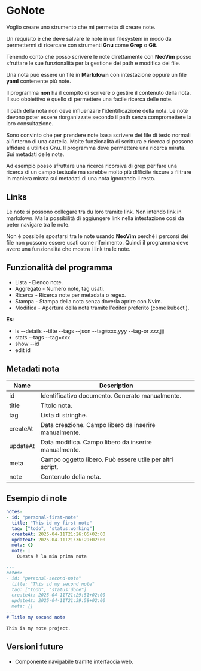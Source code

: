 # GoNote

Voglio creare uno strumento che mi permetta di creare note.

Un requisito è che deve salvare le note in un filesystem in modo da permettermi di ricercare con strumenti **Gnu** come **Grep** o **Git**.

Tenendo conto che posso scrivere le note direttamente con **NeoVim** posso sfruttare le sue funzionalità per la gestione dei path e modifica dei file.

Una nota può essere un file in **Markdown** con intestazione oppure un file **yaml** contenente più note.

Il programma **non** ha il compito di scrivere o gestire il contenuto della nota.
Il suo obbiettivo è quello di permettere una facile ricerca delle note.

Il path della nota non deve influenzare l'identificazione della nota. Le note devono poter essere riorganizzate secondo il path senza compromettere la
loro consultazione.

Sono convinto che per prendere note basa scrivere dei file di testo normali all'interno di una cartella.
Molte funzionalità di scrittura e ricerca si possono affidare a utilities Gnu.
Il programma deve permettere una ricerca mirata. Sui metadati delle note.

Ad esempio posso sfruttare una ricerca ricorsiva di grep per fare una ricerca di un campo testuale ma sarebbe molto più
difficile riscure a filtrare in maniera mirata sui metadati di una nota ignorando il resto.

## Links

Le note si possono collegare tra du loro tramite link. Non intendo link in markdown. Ma la possibilità di aggiungere
link nella intestazione cosi da peter navigare tra le note.

Non è possibile spostarsi tra le note usando **NeoVim** perché i percorsi dei file non possono essere usati come riferimento.
Quindi il programma deve avere una funzionalità che mostra i link tra le note.

## Funzionalità del programma

- Lista        - Elenco note.
- Aggregato    - Numero note, tag usati.
- Ricerca      - Ricerca note per metadata o regex.
- Stampa       - Stampa della nota senza doverla aprire con Nvim.
- Modifica     - Apertura della nota tramite l'editor preferito (come kubectl).

**Es**:
- ls --details --tilte --tags --json --tag=xxx,yyy --tag-or zzz,jjj
- stats --tags --tag=xxx
- show --id
- edit id

## Metadati nota

|   Name      |   Description                                                |
| ----------- | ------------------------------------------------------------ |
| id          | Identificativo documento. Generato manualmente.              |
| title       | Titolo nota.                                                 |
| tag         | Lista di stringhe.                                           |
| createAt    | Data creazione. Campo libero da inserire manualmente.        |
| updateAt    | Data modifica. Campo libero da inserire manualmente.         |
| meta        | Campo oggetto libero. Può essere utile per altri script.     |
| note        | Contenuto della nota.                                        |

## Esempio di note

```yaml
notes:
- id: "personal-first-note"
  title: "This id my first note"
  tag: ["todo", "status:working"]
  createAt: 2025-04-11T21:26:05+02:00
  updateAt: 2025-04-11T21:36:29+02:00
  meta: {}
  note: |
    Questa è la mia prima nota
```

```markdown
---
notes:
- id: "personal-second-note"
  title: "This id my second note"
  tag: ["todo", "status:done"]
  createAt: 2025-04-11T21:29:51+02:00
  updateAt: 2025-04-11T21:39:58+02:00
  meta: {}
---
# Title my second note

This is my note project.
```

## Versioni future

- Componente navigabile tramite interfaccia web.
